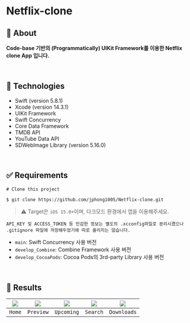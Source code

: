 # Netflix-clone

## 🎯 About
**Code-base 기반의 (Programmatically) UIKit Framework를 이용한 Netflix clone App 입니다.**

<br>

## 🚀 Technologies
- Swift (version 5.8.1)
- Xcode (version 14.3.1)
- UIKit Framework
- Swift Concurrency
- Core Data Framework
- TMDB API
- YouTube Data API
- SDWebImage Library (version 5.16.0)

<br>

## ✅ Requirements
```
# Clone this project

$ git clone https://github.com/jphong1005/Netflix-clone.git
```

> ⚠️ Target은 `iOS 15.0+`이며, 다크모드 환경에서 앱을 이용해주세요.

`API_KEY 및 ACCESS_TOKEN 등 민감한 정보는 별도의 .xcconfig파일로 분리시켰으나 .gitignore 파일에 저장해두었기에 따로 올리지는 않습니다.`

- `main`: Swift Concurrency 사용 버전
- `develop_Combine`: Combine Framework 사용 버전
- `develop_CocoaPods`: Cocoa Pods의 3rd-party Library 사용 버전

<br>

## 📱 Results
|<img src="https://github.com/jphong1005/Netflix-clone/assets/52193695/3bdcad81-3b14-4108-b7e4-79b0f7c336a2"></img>|<img src="https://github.com/jphong1005/Netflix-clone/assets/52193695/20b03c65-7dae-4e82-8e42-cdfb5c79090f"></img>|<img src="https://github.com/jphong1005/Netflix-clone/assets/52193695/3cfa9b0a-8f49-41b1-ab89-5f32ade0eeeb"></img>|<img src="https://github.com/jphong1005/Netflix-clone/assets/52193695/63fc4f59-9920-4191-aee0-0f72d04e1acb"></img>|<img src="https://github.com/jphong1005/Netflix-clone/assets/52193695/7557f9e0-9a6c-47fe-a4a1-bd685aff9465"></img>|
|:---:|:---:|:---:|:---:|:---:|
|`Home`|`Preview`|`Upcoming`|`Search`|`Downloads`|
